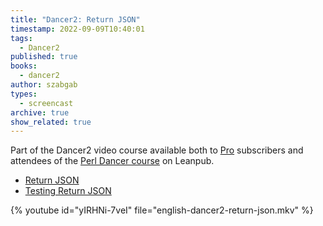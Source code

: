 ```yaml
---
title: "Dancer2: Return JSON"
timestamp: 2022-09-09T10:40:01
tags:
  - Dancer2
published: true
books:
  - dancer2
author: szabgab
types:
  - screencast
archive: true
show_related: true
---
```



Part of the Dancer2 video course available both to [Pro](/pro) subscribers and attendees of the [Perl Dancer course](https://leanpub.com/c/dancer) on Leanpub.


* [Return JSON](https://code-maven.com/slides/dancer/dancer-return-json)
* [Testing Return JSON](https://code-maven.com/slides/dancer/dancer-return-json-testing)

{% youtube id="yIRHNi-7veI" file="english-dancer2-return-json.mkv" %}
